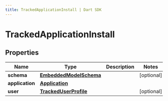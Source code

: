 ```yaml
---
title: TrackedApplicationInstall | Dart SDK
---
```


# TrackedApplicationInstall

## Properties
Name | Type | Description | Notes
------------ | ------------- | ------------- | -------------
**schema** | [**EmbeddedModelSchema**](EmbeddedModelSchema) |  | [optional] 
**application** | [**Application**](Application) |  | 
**user** | [**TrackedUserProfile**](TrackedUserProfile) |  | [optional] 


